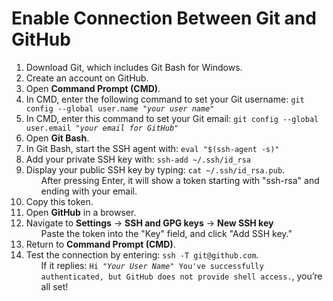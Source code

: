 <h1>Enable Connection Between Git and GitHub</h1>
<ol>
    <li>
        Download Git, which includes Git Bash for Windows. 
    </li>
    <li>
        Create an account on GitHub. <br />
    </li>
    <li>
        Open <strong>Command Prompt (CMD)</strong>. 
    </li>
    <li>
        In CMD, enter the following command to set your Git username: 
        <code>git config --global user.name "<em>your user name</em>"</code> 
    </li>
    <li>
        In CMD, enter this command to set your Git email: 
        <code>git config --global user.email "<em>your email for GitHub</em>"</code> <br />
    </li>
    <li>
        Open <strong>Git Bash</strong>. 
    </li>
    <li>
        In Git Bash, start the SSH agent with: <code>eval "$(ssh-agent -s)"</code> 
    </li>
    <li>
        Add your private SSH key with: <code>ssh-add ~/.ssh/id_rsa</code> 
    </li>
    <li>
        Display your public SSH key by typing: <code>cat ~/.ssh/id_rsa.pub</code>. 
        <ul>
            After pressing Enter, it will show a token starting with "ssh-rsa" and ending with your email. 
        </ul>
    </li>
    <li>
        Copy this token. <br />
    </li>
    <li>
        Open <strong>GitHub</strong> in a browser. 
    </li>
    <li>
        Navigate to <strong>Settings</strong> -> <strong>SSH and GPG keys</strong> -> <strong>New SSH key</strong>
        <ul>
            Paste the token into the "Key" field, and click "Add SSH key." 
        </ul>
    </li>
    <li>
        Return to <strong>Command Prompt (CMD)</strong>. 
    </li>
    <li>
        Test the connection by entering: 
        <code>ssh -T git@github.com</code>. 
        <ul>
            If it replies: <code>Hi "<em>Your User Name</em>" You've successfully authenticated, but GitHub does not provide shell access.</code>, you’re all set! 
        </ul>
    </li>
</ol>